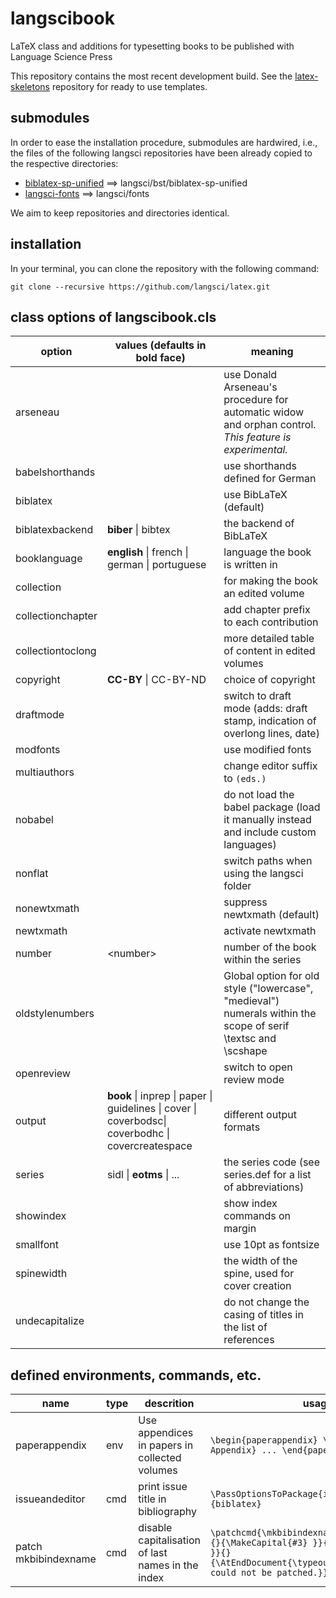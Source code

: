 # langscibook

LaTeX class and additions for typesetting books to be published with Language Science Press

This repository contains the most recent development build. See the [latex-skeletons](https://github.com/langsci/latex-skeletons) repository for ready to use templates.

## submodules

In order to ease the installation procedure, submodules are hardwired, i.e., the files of the following langsci repositories have been already copied to the respective directories:

 * [biblatex-sp-unified](https://github.com/langsci/biblatex-sp-unified) ==>  langsci/bst/biblatex-sp-unified
 * [langsci-fonts](https://github.com/langsci/langsci-fonts) ==> langsci/fonts

We aim to keep repositories and directories identical.

## installation

In your terminal, you can clone the repository with the following command:

`git clone --recursive https://github.com/langsci/latex.git`

## class options of langscibook.cls

option | values (defaults in bold face) | meaning
-------|--------|---------
arseneau | | use Donald Arseneau's procedure for automatic widow and orphan control. *This feature is experimental.*
babelshorthands | | use shorthands defined for German
biblatex | | use BibLaTeX (default)
biblatexbackend | **biber** \| bibtex  | the backend of BibLaTeX
booklanguage | **english** \| french \| german \| portuguese | language the book is written in
collection | | for making the book an edited volume
collectionchapter | | add chapter prefix to each contribution
collectiontoclong | | more detailed table of content in edited volumes
copyright | **CC-BY** \| CC-BY-ND | choice of copyright
draftmode | | switch to draft mode (adds: draft stamp, indication of overlong lines, date)
modfonts | | use modified fonts
multiauthors | | change editor suffix to `(eds.)`
nobabel | | do not load the babel package (load it manually instead and include custom languages)
nonflat | | switch paths when using the langsci folder
nonewtxmath | | suppress newtxmath (default)
newtxmath | | activate newtxmath
number | \<number\> | number of the book within the series
oldstylenumbers | | Global option for old style ("lowercase", "medieval") numerals within the scope of serif \textsc and \scshape
openreview | | switch to open review mode
output | **book** \| inprep \| paper \| guidelines \| cover \| coverbodsc\| coverbodhc \| covercreatespace | different output formats
series | sidl \| __eotms__ \| ... | the series code (see series.def for a list of abbreviations)
showindex | | show index commands on margin
smallfont | | use 10pt as fontsize
spinewidth | | the width of the spine, used for cover creation
undecapitalize | | do not change the casing of titles in the list of references

## defined environments, commands, etc.
name | type | descrition | usage
-------|--------|---------|---------
paperappendix | env | Use appendices in papers in collected volumes | `\begin{paperappendix} \section{Title of Appendix} ... \end{paperappendix}`
issueandeditor | cmd | print issue title in bibliography | `\PassOptionsToPackage{issueandeditor=true}{biblatex}`
patch mkbibindexname | cmd | disable capitalisation of last names in the index | `\patchcmd{\mkbibindexname}{\ifdefvoid{#3}{}{\MakeCapital{#3} }}{\ifdefvoid{#3}{}{#3 }}{}{\AtEndDocument{\typeout{mkbibindexname could not be patched.}}}`
